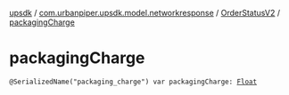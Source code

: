 [upsdk](../../index.md) / [com.urbanpiper.upsdk.model.networkresponse](../index.md) / [OrderStatusV2](index.md) / [packagingCharge](./packaging-charge.md)

# packagingCharge

`@SerializedName("packaging_charge") var packagingCharge: `[`Float`](https://kotlinlang.org/api/latest/jvm/stdlib/kotlin/-float/index.html)